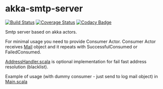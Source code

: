 # akka-smtp-server

[![Build Status](https://travis-ci.org/ajozwik/akka-smtp-server.svg?branch=master)](https://travis-ci.org/ajozwik/akka-smtp-server)
[![Coverage Status](https://coveralls.io/repos/github/ajozwik/akka-smtp-server/badge.svg?branch=master)](https://coveralls.io/github/ajozwik/akka-smtp-server?branch=master)
[![Codacy Badge](https://api.codacy.com/project/badge/grade/e604aa27b4ae4b5484225b31151c5e01)](https://www.codacy.com/app/ajozwik/akka-smtp-server)

Smtp server based on akka actors.

For minimal usage you need to provide Consumer Actor.
Consumer Actor receives [Mail](/smtp-util/src/main/scala/pl/jozwik/smtp/Mail.scala) object and it repeats with SuccessfulConsumed or FailedConsumed.

[AddressHandler.scala](/akka-smtp/src/main/scala/pl/jozwik/smtp/server/AddressHandler.scala) is optional implementation for fail fast address resolution (blacklist).



Example of usage (with dummy consumer - just send to log mail object) in [Main.scala](/akka-smtp/src/main/scala/pl/jozwik/smtp/server/Main.scala)




